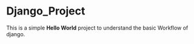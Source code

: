 # Django_Project
  This is a simple **Hello World** project to understand the basic Workflow of django.
